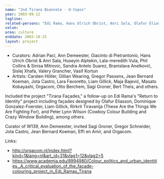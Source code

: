 ```yaml
---
name: "2nd Tirana Biennale - U-topos"
year: 2003-09-12
tagline:
related-persons: "Edi Rama, Hans Ulrich Obrist, Anri Sala, Olafur Eliasson, Dominique Gonzalez-Foerster, Liam Gillick, Rirkrit Tiravanija, Peter Lynn Wilson, Edi Muka, Carsten Höller, Sislej Xhafa, Ann Demeester, Adrian Paci, Maja Bajević, Bert Theis"
value:
area: culture
enddate: 2003-10-25
layout: project
---
```

* Curators: Adrian Paci, Ann Demeester, Giacinto di Pietrantonio, Hans Ulrich Obrist & Anri Sala, Huseyin Alptekin, Lala-meredith Vula, Phil Collins & Sinisa Mitrovic, Sandra Antelo Suarez, Branislava Anelković, Sislej Xhafa, Valery Grancher, Vasif Kortun 
* Artists: Carsten Höller, Gillian Wearing, Gregor Passens, Jean Bernard Koeman, Jota Castro, Lara Favoretto, Liam Gillick, Maja Bajević, Masato Kobayashi, Orgacom, Otto Berchem, Sagi Groner, Bert Theis, and others.

Included the project "Tirana Façades," a follow-up on Edi Rama's "Return to Identity" project including façades designed by Olafur Eliasson, Dominique Gonzalez-Foerster, Liam Gillick, Rirkrit Tiravanija (These Are the Things We Are Fighting For), and Peter Lynn Wilson (Cowboy Colour Building and Crazy Window Building), among others.

Curator of W139, Ann Demeester, invited Sagi Groner, Gregor Schneider, Jota Castro, Jean Bernard Koeman, Effi en Amir, and Orgacom.

Links:
* <http://orgacom.nl/index.html?kind=1&lang=nl&art_id=31&vlag1=12&vlag2=5>
* <https://www.academia.edu/8994980/Colour_politics_and_urban_identities._A_critical_evaluation_of_the_facade-colouring_project_in_Edi_Ramas_Tirana>
